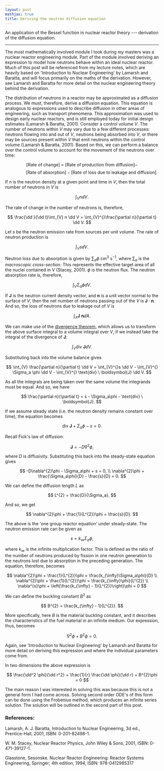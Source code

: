 ```yaml
---
layout: post
mathjax: true
title: Deriving the neutron diffusion equation
---
```


An application of the Bessel function in nuclear reactor theory --- derivation
of the diffusion equation.

---

The most mathematically involved module I took during my masters was a nuclear
reactor engineering module. Part of the module involved deriving an expression
to model how neutrons behave within an ideal nuclear reactor. Much of this post
will be referenced from my lecture notes, which are heavily based on
'Introduction to Nuclear Engineering' by Lamarsh and Baratta, and will focus
primarily on the maths of the derivation. However, see Lamarsh and Baratta for
more detail on the nuclear engineering theory behind the derivation.

The distribution of neutrons in a reactor may be approximated as a diffusion
process. We must, therefore, derive a diffusion equation. This equation is
analogous to expressions used to describe diffusion in other areas of
engineering, such as transport phenomena. This approximation was used to design
early nuclear reactors, and is still employed today for initial design estimates
(Lamarsh & Baratta, 2001). Consider a control volume $V$. The number of neutrons
within $V$ may vary due to a few different processes: neutrons flowing into and
out of $V$, neutrons being absorbed into $V$, or there may be sources present
within $V$ that emit neutrons within the control volume (Lamarsh & Baratta,
2001). Based on this, we can perform a balance over the control volume to
account for the movement of the neutrons over time:

$\newcommand{\dd}{\mathrm{d}}$

$$
    [\text{Rate of change}] \ = \ [\text{Rate of production from diffusion}] -
$$
$$
    \qquad \qquad [\text{Rate of absorption}] -[\text{Rate of loss due to
leakage and diffusion}].
$$

If $n$ is the neutron density at a given point and time in $V$, then the total
number of neutrons in $V$ is

$$
    \int_{V} n \dd V.
$$

The rate of change in the number of neutrons is, therefore,

$$
    \frac{\dd }{\dd t}\int_{V} n \dd V = \int_{V}^{}\frac{\partial n}{\partial
    t} \dd V.
$$

Let $s$ be the neutron emission rate  from sources per unit volume. The rate of
neutron production is

$$
    \int_{V} s \dd V.
$$

Neutron loss due to absorption is given by $\sum_{a}\phi$ cm$^3$ s$^{-1}$, where
$\sum_{a}$ is the _macroscopic cross-section_. This represents the effective
target area of all the nuclei contained in $V$ (Stacey, 2001). $\phi$ is the
neutron flux. The neutron absorption rate is, therefore,

$$
    \int_{V} \Sigma_{a} \phi \dd V.
$$

If $\boldsymbol{J}$ is the neutron current density vector, and $\boldsymbol{n}$
is a unit vector normal to the surface of $V$, then the net number of neutrons
passing out of the $V$ is $\boldsymbol{J} \cdot \boldsymbol{n}$. And so, the
loss of neutrons due to leakage out of $V$ is

$$
    \int_{A} \boldsymbol{J} \ \boldsymbol{n} \dd A.
$$

We can make use of the [divergence
theorem](https://mathworld.wolfram.com/DivergenceTheorem.html), which allows us
to transform the above surface integral to a volume integral over $V$, if we
instead take the integral of the divergence of $\boldsymbol{J}$:

$$
    \int_{V} \text{div} \ \boldsymbol{J} \dd V.
$$

Substituting back into the volume balance gives

$$
    \int_{V} \frac{\partial n}{\partial t} \dd V = \int_{V}^{}s \dd V -
    \int_{V}^{} \Sigma_a \phi \dd V - \int_{V}^{} \text{div} \ \boldsymbol{J} \dd
    V.
$$

As all the integrals are being taken over the same volume the integrands must be
equal. And so, we have

$$
    \frac{\partial n}{\partial t} = s - \Sigma_a\phi - \text{div} \
    \boldsymbol{J}.
$$

If we assume steady state (i.e. the neutron density remains constant over time),
the equation becomes

$$
    \text{div} \ \boldsymbol{J} + \Sigma_a\phi - s = 0.
$$

Recall Fick's law of diffusion:

$$
    \boldsymbol{J} = -D\nabla ^{2}\phi,
$$

where $D$ is diffusivity. Substituting this back into the steady-state equation gives

$$
    -D\nabla^{2}\phi - \Sigma_a\phi + s = 0, \\
    \nabla^{2}\phi + \frac{\Sigma_a\phi}{D} - \frac{s}{D} = 0.
$$

We can define the diffusion length $L$ as

$$
    L^{2} = \frac{D}{\Sigma_a}.
$$

And so, we get

$$
    \nabla^{2}\phi + \frac{1}{L^{2}}\phi = \frac{s}{D}.
$$

The above is the 'one group reactor equation' under steady-state. The neutron
emission rate can be given as

$$
    s = k_{\infty}\Sigma_a\phi,
$$

where $k_{\infty}$ is the infinite multiplication factor. This is defined as the
ratio of the number of neutrons produced by fission in one neutron generation to
the neutrons lost due to absorption in the preceding generation. The equation,
therefore, becomes

$$
    \nabla^{2}\phi + \frac{1}{L^{2}}\phi = \frac{k_{\infty}\Sigma_a\phi}{D} \\
    \nabla^{2}\phi + \frac{1}{L^{2}}\phi = \frac{k_{\infty}\phi}{L^{2}} \\
    \nabla^{s}\phi + \left(\frac{k_{\infty} - 1}{L^{2}}\right)\phi = 0
$$

We can define the buckling constant $B^{2}$ as

$$
    B^{2} = \frac{k_{\infty} - 1}{L^{2}}.
$$

More specifically, here $B$ is the material buckling constant, and it describes the
characteristics of the fuel material in an infinite medium. Our expression,
thus, becomes

$$
    \nabla^{2}\phi + B^{2}\phi = 0.
$$

Again, see 'Introduction to Nuclear Engineering' by Lamarsh and Baratta for more
detail on deriving this expression and where the individual parameters come
from.

In two dimensions the above expression is

$$
    \frac{\dd^2 \phi}{\dd r^2} + \frac{1}{r} \frac{\dd \phi}{\dd r} + B^{2}\phi
    = 0
$$

The main reason I was interested in solving this was because this is not a
general form I had come across. Solving second order ODE's of this form can be
done using the Frobenius method, which produces an infinite series solution. The
solution will be outlined in the second part of this post.

###  References:
Lamarsh, A. J. Baratta, Introduction to Nuclear Engineering, 3d ed.,
Prentice-Hall, 2001, ISBN: 0-201-82498-1.

W. M. Stacey, Nuclear Reactor Physics, John Wiley & Sons, 2001, ISBN: 0-
471-39127-1.

Glasstone, Sesonske. Nuclear Reactor Engineering: Reactor Systems Engineering,
Springer; 4th edition, 1994, ISBN: 978-0412985317
